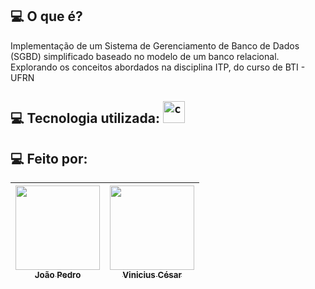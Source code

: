 <h2 id="sobre"> 💻 O que é? </h2>
Implementação de um Sistema de Gerenciamento de Banco de Dados (SGBD) simplificado baseado no modelo de um banco relacional. Explorando os conceitos abordados na disciplina ITP, do curso de BTI - UFRN

<h2 id="tecnologias"> 💻  Tecnologia utilizada: <code><img height="35" src="https://cdn.iconscout.com/icon/free/png-512/c-programming-569564.png" alt="c"/></code> </h3> </h2>

<h2 id="equipe"> 💻  Feito por: </h2>

| [<img src="https://avatars.githubusercontent.com/u/77846057?v=4" width=135><br><sub>João Pedro</sub>](https://github.com/JoaoPFranca) | [<img src="https://avatars.githubusercontent.com/u/79117259?v=4" width=135><br><sub>Vinicius César</sub>](https://github.com/viniTheCsar) |
| :---: | :---: |


